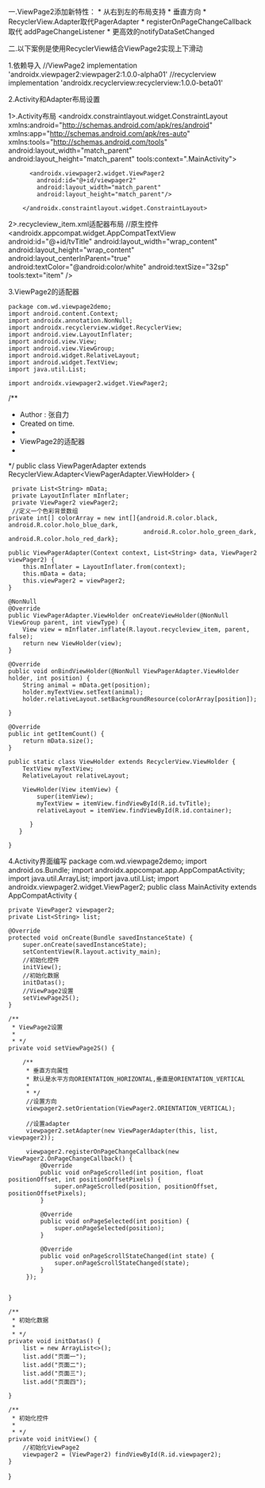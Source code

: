 一.ViewPage2添加新特性：
      *  从右到左的布局支持
      *  垂直方向
      *  RecyclerView.Adapter取代PagerAdapter
      *  registerOnPageChangeCallback 取代 addPageChangeListener
      *  更高效的notifyDataSetChanged

二.以下案例是使用RecyclerView结合ViewPage2实现上下滑动

1.依赖导入
    //ViewPage2
    implementation 'androidx.viewpager2:viewpager2:1.0.0-alpha01'
    //recyclerview
    implementation 'androidx.recyclerview:recyclerview:1.0.0-beta01'

2.Activity和Adapter布局设置
  
   1>.Activity布局
       <?xml version="1.0" encoding="utf-8"?>
       <androidx.constraintlayout.widget.ConstraintLayout xmlns:android="http://schemas.android.com/apk/res/android"
        xmlns:app="http://schemas.android.com/apk/res-auto"
        xmlns:tools="http://schemas.android.com/tools"
        android:layout_width="match_parent"
        android:layout_height="match_parent"
        tools:context=".MainActivity">
    
          <androidx.viewpager2.widget.ViewPager2
            android:id="@+id/viewpager2"
            android:layout_width="match_parent"
            android:layout_height="match_parent"/>

        </androidx.constraintlayout.widget.ConstraintLayout>

   2>.recycleview_item.xml适配器布局
      <?xml version="1.0" encoding="utf-8"?>
      <RelativeLayout xmlns:android="http://schemas.android.com/apk/res/android"
         xmlns:tools="http://schemas.android.com/tools"
         android:id="@+id/container"
         android:layout_width="match_parent"
         android:layout_height="match_parent">
         //原生控件
        <androidx.appcompat.widget.AppCompatTextView
           android:id="@+id/tvTitle"
           android:layout_width="wrap_content"
           android:layout_height="wrap_content"
           android:layout_centerInParent="true"
           android:textColor="@android:color/white"
           android:textSize="32sp"
           tools:text="item" />
       </RelativeLayout>

3.ViewPage2的适配器

    package com.wd.viewpage2demo;
    import android.content.Context;
    import androidx.annotation.NonNull;
    import androidx.recyclerview.widget.RecyclerView;
    import android.view.LayoutInflater;
    import android.view.View;
    import android.view.ViewGroup;
    import android.widget.RelativeLayout;
    import android.widget.TextView;
    import java.util.List;

    import androidx.viewpager2.widget.ViewPager2;

   /**
   * Author : 张自力
   * Created on time.
   *
   * ViewPage2的适配器
   *
   */
   public class ViewPagerAdapter extends RecyclerView.Adapter<ViewPagerAdapter.ViewHolder> {

     private List<String> mData;
     private LayoutInflater mInflater;
     private ViewPager2 viewPager2;
     //定义一个色彩背景数组
    private int[] colorArray = new int[]{android.R.color.black, android.R.color.holo_blue_dark, 
                                          android.R.color.holo_green_dark, android.R.color.holo_red_dark};

    public ViewPagerAdapter(Context context, List<String> data, ViewPager2 viewPager2) {
        this.mInflater = LayoutInflater.from(context);
        this.mData = data;
        this.viewPager2 = viewPager2;
    }

    @NonNull
    @Override
    public ViewPagerAdapter.ViewHolder onCreateViewHolder(@NonNull ViewGroup parent, int viewType) {
        View view = mInflater.inflate(R.layout.recycleview_item, parent, false);
        return new ViewHolder(view);
    }

    @Override
    public void onBindViewHolder(@NonNull ViewPagerAdapter.ViewHolder holder, int position) {
        String animal = mData.get(position);
        holder.myTextView.setText(animal);
        holder.relativeLayout.setBackgroundResource(colorArray[position]);

    }

    @Override
    public int getItemCount() {
        return mData.size();
    }

    public static class ViewHolder extends RecyclerView.ViewHolder {
        TextView myTextView;
        RelativeLayout relativeLayout;

        ViewHolder(View itemView) {
            super(itemView);
            myTextView = itemView.findViewById(R.id.tvTitle);
            relativeLayout = itemView.findViewById(R.id.container);

          }
       }

    }


4.Activity界面编写
    package com.wd.viewpage2demo;
    import android.os.Bundle;
    import androidx.appcompat.app.AppCompatActivity;
    import java.util.ArrayList;
    import java.util.List;
    import androidx.viewpager2.widget.ViewPager2;
    public class MainActivity extends AppCompatActivity {

    private ViewPager2 viewpager2;
    private List<String> list;

    @Override
    protected void onCreate(Bundle savedInstanceState) {
        super.onCreate(savedInstanceState);
        setContentView(R.layout.activity_main);
        //初始化控件
        initView();
        //初始化数据
        initDatas();
        //ViewPage2设置
        setViewPage2S();
    }

    /**
     * ViewPage2设置
     *
     * */
    private void setViewPage2S() {

        /**
         * 垂直方向属性
         * 默认是水平方向ORIENTATION_HORIZONTAL,垂直是ORIENTATION_VERTICAL
         *
         * */
         //设置方向
         viewpager2.setOrientation(ViewPager2.ORIENTATION_VERTICAL);

         //设置adapter
         viewpager2.setAdapter(new ViewPagerAdapter(this, list, viewpager2));

         viewpager2.registerOnPageChangeCallback(new ViewPager2.OnPageChangeCallback() {
             @Override
             public void onPageScrolled(int position, float positionOffset, int positionOffsetPixels) {
                 super.onPageScrolled(position, positionOffset, positionOffsetPixels);
             }

             @Override
             public void onPageSelected(int position) {
                 super.onPageSelected(position);
             }

             @Override
             public void onPageScrollStateChanged(int state) {
                 super.onPageScrollStateChanged(state);
             }
         });


    }

    /**
     * 初始化数据
     *
     * */
    private void initDatas() {
        list = new ArrayList<>();
        list.add("页面一");
        list.add("页面二");
        list.add("页面三");
        list.add("页面四");

    }

    /**
     * 初始化控件
     *
     * */
    private void initView() {
        //初始化ViewPage2
        viewpager2 = (ViewPager2) findViewById(R.id.viewpager2);
    }
}


